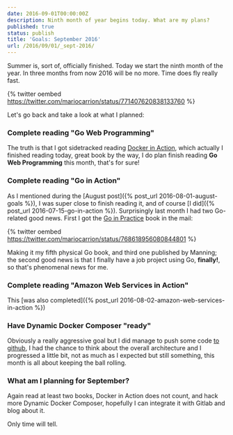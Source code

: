 ```yaml
---
date: 2016-09-01T00:00:00Z
description: Ninth month of year begins today. What are my plans?
published: true
status: publish
title: 'Goals: September 2016'
url: /2016/09/01/_sept-2016/
---
```


Summer is, sort of, officially finished. Today we start the ninth month of the year. In three months from now 2016 will be no more. Time does fly really fast.

{% twitter oembed https://twitter.com/mariocarrion/status/771407620838133760 %}

Let's go back and take a look at what I planned:

### Complete reading "Go Web Programming"

The truth is that I got sidetracked reading [Docker in Action](https://www.manning.com/books/docker-in-action), which actually I finished reading today, great book by the way, I do plan finish reading **Go Web Programming** this month, that's for sure!

### Complete reading "Go in Action"

As I mentioned during the [August post]({% post_url 2016-08-01-august-goals %}), I was super close to finish reading it, and of course [I did]({% post_url 2016-07-15-go-in-action %}). Surprisingly last month I had two Go-related good news. First I got the [Go in Practice](https://www.manning.com/books/go-in-practice) book in the mail:

{% twitter oembed https://twitter.com/mariocarrion/status/768618956080844801 %}

Making it my fifth physical Go book, and third one published by Manning; the second good news is that I finally have a job project using Go, **finally!**, so that's phenomenal news for me.

### Complete reading "Amazon Web Services in Action"

This [was also completed]({% post_url 2016-08-02-amazon-web-services-in-action %})

### Have Dynamic Docker Composer "ready"

Obviously a really aggressive goal but I did manage to push some code [to github](https://github.com/MarioCarrion/dynamic-docker-composer), I had the chance to think about the overall architecture and I progressed a little bit, not as much as I expected but still something, this month is all about keeping the ball rolling.

### What am I planning for September?

Again read at least two books, Docker in Action does not count, and hack more Dynamic Docker Composer, hopefully I can integrate it with Gitlab and blog about it.

Only time will tell.
